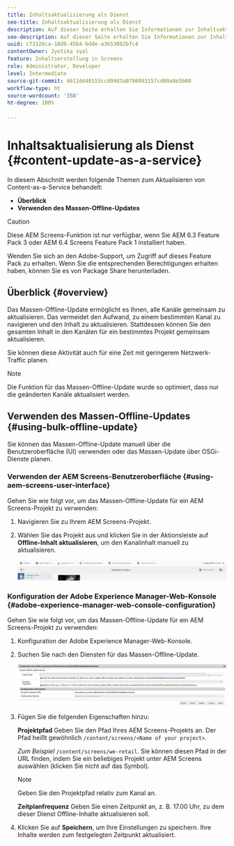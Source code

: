 ```yaml
---
title: Inhaltsaktualisierung als Dienst
seo-title: Inhaltsaktualisierung als Dienst
description: Auf dieser Seite erhalten Sie Informationen zur Inhaltsaktualisierung als Dienst.
seo-description: Auf dieser Seite erhalten Sie Informationen zur Inhaltsaktualisierung als Dienst.
uuid: c73126ca-18d0-45b4-bdde-a3653082bfc4
contentOwner: Jyotika syal
feature: Inhaltserstellung in Screens
role: Administrator, Developer
level: Intermediate
source-git-commit: 4611dd40153ccd09d3a0796093157cd09a8e5b80
workflow-type: ht
source-wordcount: '358'
ht-degree: 100%

---
```



# Inhaltsaktualisierung als Dienst {#content-update-as-a-service}

In diesem Abschnitt werden folgende Themen zum Aktualisieren von Content-as-a-Service behandelt:

* **Überblick**
* **Verwenden des Massen-Offline-Updates**

>[!CAUTION]
>
>Diese AEM Screens-Funktion ist nur verfügbar, wenn Sie AEM 6.3 Feature Pack 3 oder AEM 6.4 Screens Feature Pack 1 installiert haben.
>
>Wenden Sie sich an den Adobe-Support, um Zugriff auf dieses Feature Pack zu erhalten. Wenn Sie die entsprechenden Berechtigungen erhalten haben, können Sie es von Package Share herunterladen.

## Überblick {#overview}

Das Massen-Offline-Update ermöglicht es Ihnen, alle Kanäle gemeinsam zu aktualisieren. Das vermeidet den Aufwand, zu einem bestimmten Kanal zu navigieren und den Inhalt zu aktualisieren. Stattdessen können Sie den gesamten Inhalt in den Kanälen für ein bestimmtes Projekt gemeinsam aktualisieren.

Sie können diese Aktivität auch für eine Zeit mit geringerem Netzwerk-Traffic planen.

>[!NOTE]
>
>Die Funktion für das Massen-Offline-Update wurde so optimiert, dass nur die geänderten Kanäle aktualisiert werden.

## Verwenden des Massen-Offline-Updates {#using-bulk-offline-update}

Sie können das Massen-Offline-Update manuell über die Benutzeroberfläche (UI) verwenden oder das Massen-Update über OSGi-Dienste planen.

### Verwenden der AEM Screens-Benutzeroberfläche {#using-aem-screens-user-interface}

Gehen Sie wie folgt vor, um das Massen-Offline-Update für ein AEM Screens-Projekt zu verwenden:

1. Navigieren Sie zu Ihrem AEM Screens-Projekt.
1. Wählen Sie das Projekt aus und klicken Sie in der Aktionsleiste auf **Offline-Inhalt aktualisieren**, um den Kanalinhalt manuell zu aktualisieren.

   ![screen_shot_2018-04-24at122256pm](assets/screen_shot_2018-04-24at122256pm.png)

### Konfiguration der Adobe Experience Manager-Web-Konsole {#adobe-experience-manager-web-console-configuration}

Gehen Sie wie folgt vor, um das Massen-Offline-Update für ein AEM Screens-Projekt zu verwenden:

1. Konfiguration der Adobe Experience Manager-Web-Konsole.
1. Suchen Sie nach den Diensten für das Massen-Offline-Update.

   ![screen_shot_2018-04-24at121428pm](assets/screen_shot_2018-04-24at121428pm.png)

1. Fügen Sie die folgenden Eigenschaften hinzu:

   **Projektpfad** Geben Sie den Pfad Ihres AEM Screens-Projekts an. Der Pfad heißt gewöhnlich `/content/screens/<Name of your project>`.

   *Zum Beispiel* `/content/screens/we-retail`. Sie können diesen Pfad in der URL finden, indem Sie ein beliebiges Projekt unter AEM Screens auswählen (klicken Sie nicht auf das Symbol).

   >[!NOTE]
   >
   >Geben Sie den Projektpfad relativ zum Kanal an.

   **Zeitplanfrequenz** Geben Sie einen Zeitpunkt an, z. B. 17.00 Uhr, zu dem dieser Dienst Offline-Inhalte aktualisieren soll.

1. Klicken Sie auf **Speichern**, um Ihre Einstellungen zu speichern. Ihre Inhalte werden zum festgelegten Zeitpunkt aktualisiert.


